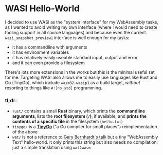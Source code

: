 # WASI Hello-World

I decided to use WASI as the "system interface" for my WebAssembly tasks, as I wanted to avoid writing my own interface (where I would need to create tooling support in all source languages) and because even the current `wasi_snapshot_preview1` interface is well enough for my tasks:

* it has a commandline with arguments
* it has environment variables
* it has relatively easily useable standard input, output and error
* and it can even provide a filesystem

There's lots more extensions in the works but this is the minimal useful set for me. Targeting WASI also allows me to easily use languages like Rust and Go (TinyGo), which include `wasm32-wasip1` as a build target, *without* resorting to things like `#![no_std]` programming.

### tl;dr:

* `rust/` contains a small **Rust** binary, which prints the **commandline arguments**, lists the **root filesystem (`/`)**, if available, and **prints the contents of a specific file** in the filesystem (`hello.txt`)
* `tinygo/` is a **[TinyGo](https://tinygo.org/)** ("a Go compiler for small places") reimplementation of the above
* `wat/` is not a reference to [Gary Bernhardt's talk](https://www.destroyallsoftware.com/talks/wat) but a tiny "WebAssembly Text" hello-world. it only prints this string but also needs no compilation; just a simple translation using `wat2wasm`
